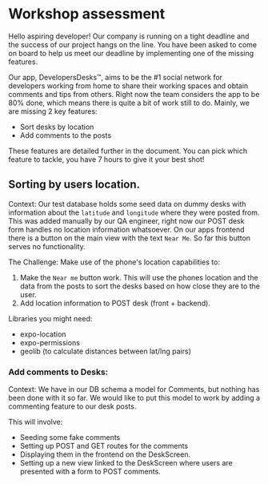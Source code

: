 # Workshop assessment

Hello aspiring developer! Our company is running on a tight deadline and the success of our project hangs on the line. You have been asked to come on board to help us meet our deadline by implementing one of the missing features.

Our app, DevelopersDesks™, aims to be the #1 social network for developers working from home to share their working spaces and obtain comments and tips from others. Right now the team considers the app to be 80% done, which means there is quite a bit of work still to do. Mainly, we are missing 2 key features:

- Sort desks by location
- Add comments to the posts

These features are detailed further in the document. You can pick which feature to tackle, you have 7 hours to give it your best shot!

## Sorting by users location.

Context:
Our test database holds some seed data on dummy desks with information about the `latitude` and `longitude` where they were posted from. This was added manually by our QA engineer, right now our POST desk form handles no location information whatsoever. On our apps frontend there is a button on the main view with the text `Near Me`. So far this button serves no functionality.

The Challenge:
Make use of the phone's location capabilities to:

1. Make the `Near me` button work. This will use the phones location and the data from the posts to sort the desks based on how close they are to the user.
2. Add location information to POST desk (front + backend).

Libraries you might need:

- expo-location
- expo-permissions
- geolib (to calculate distances between lat/lng pairs)

### Add comments to Desks:

Context:
We have in our DB schema a model for Comments, but nothing has been done with it so far. We would like to put this model to work by adding a commenting feature to our desk posts.

This will involve:

- Seeding some fake comments
- Setting up POST and GET routes for the comments
- Displaying them in the frontend on the DeskScreen.
- Setting up a new view linked to the DeskScreen where users are presented with a form to POST comments.
